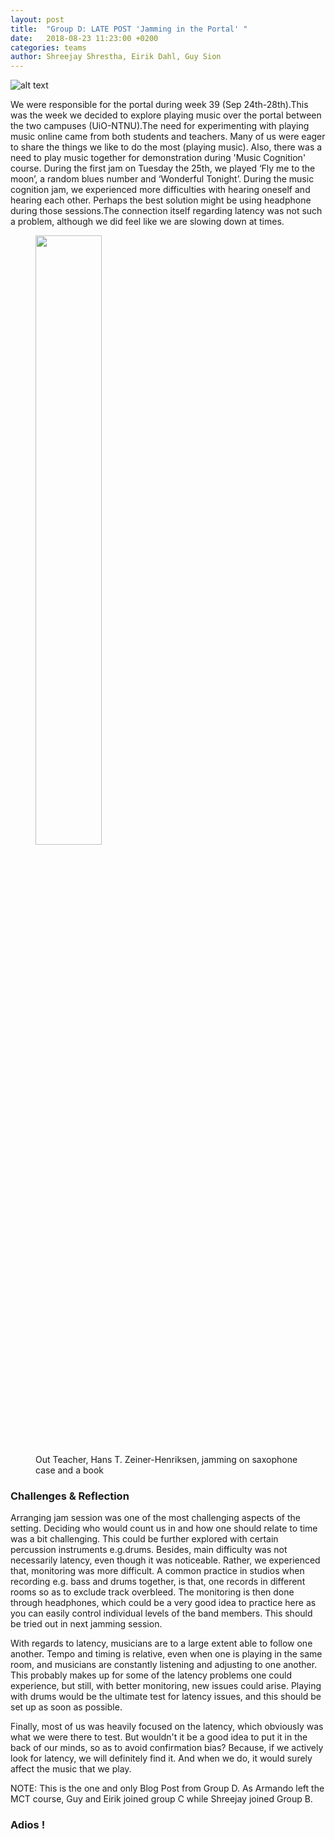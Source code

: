 ```yaml
---
layout: post
title:  "Group D: LATE POST 'Jamming in the Portal' "
date:   2018-08-23 11:23:00 +0200
categories: teams
author: Shreejay Shrestha, Eirik Dahl, Guy Sion
---
```


![alt text](http://example.com/exampl.png)

We were responsible for the portal during week 39 (Sep 24th-28th).This was the week we decided to explore playing music over the portal between the two campuses (UiO-NTNU).The need for experimenting with playing music online came from both students and teachers. Many of us were eager to share the things we like to do the most (playing music). Also, there was a need to play music together for demonstration during 'Music Cognition' course. During the first jam on Tuesday the 25th, we played ‘Fly me to the moon’, a random blues number and ‘Wonderful Tonight’. During the music cognition jam, we experienced more difficulties with hearing oneself and hearing each other. Perhaps the best solution might be using headphone during those sessions.The connection itself regarding latency was not such a problem, although we did feel like we are slowing down at times.

<figure>
<img src="https://github.com/MCT-master/mct-master.github.io/blob/master/assets/img/Hans and Guy.png?raw=true alt="Our Teacher, Hans T. Zeiner-Henriksen, jamming on a saxophone case and a book" width="50%" align="middle"/>
<figcaption>Out Teacher, Hans T. Zeiner-Henriksen, jamming on saxophone case and a book</figcaption>
</figure>

### Challenges & Reflection

Arranging jam session was one of the most challenging aspects of the setting. Deciding who would count us in and how one should relate to time was a bit challenging. This could be further explored with certain percussion instruments e.g.drums. Besides, main difficulty was not necessarily latency, even though it was noticeable. Rather, we experienced that, monitoring was more difficult. A common practice in studios when recording e.g. bass and drums together, is that, one records in different rooms so as to exclude track overbleed. The monitoring is then done through headphones, which could be a very good idea to practice here as you can easily control individual levels of the band members. This should be tried out in next jamming session.

With regards to latency, musicians are to a large extent able to follow one another. Tempo and timing is relative, even when one is playing in the same room, and musicians are constantly listening and adjusting to one another. This probably makes up for some of the latency problems one could experience, but still, with better monitoring, new issues could arise. Playing with drums would be the ultimate test for latency issues, and this should be set up as soon as possible. 

Finally, most of us was heavily focused on the latency, which obviously was what we were there to test. But wouldn't it be a good idea to put it in the back of our minds, so as to avoid confirmation bias? Because, if we actively look for latency, we will definitely find it. And when we do, it would surely affect the music that we play. 

NOTE: This is the one and only Blog Post from Group D. As Armando left the MCT course, Guy and Eirik joined group C while Shreejay joined Group B. 

### Adios !
